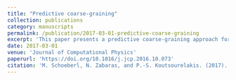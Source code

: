 ```yaml
---
title: "Predictive coarse-graining"
collection: publications
category: manuscripts
permalink: /publication/2017-03-01-predictive-coarse-graining
excerpt: 'This paper presents a predictive coarse-graining approach for simplifying complex systems in computational physics. The method involves using a reduced-order model that captures the essential features of the system while discarding less important details. The approach is applied to various physical systems, demonstrating its effectiveness in reducing computational costs without sacrificing accuracy in the predictions. The paper also explores the theoretical framework behind the coarse-graining process and its application to multiscale modeling.'
date: 2017-03-01
venue: 'Journal of Computational Physics'
paperurl: 'https://doi.org/10.1016/j.jcp.2016.10.073'
citation: 'M. Schoeberl, N. Zabaras, and P.-S. Koutsourelakis. (2017). &quot;Predictive coarse-graining.&quot; <i>Journal of Computational Physics</i>, 333, 49-77.'
---
```


